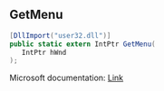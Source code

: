 ## GetMenu

```csharp
[DllImport("user32.dll")]
public static extern IntPtr GetMenu(
   IntPtr hWnd
);
```

Microsoft documentation: [Link](https://docs.microsoft.com/en-us/windows/win32/api/winuser/nf-winuser-getmenu)
